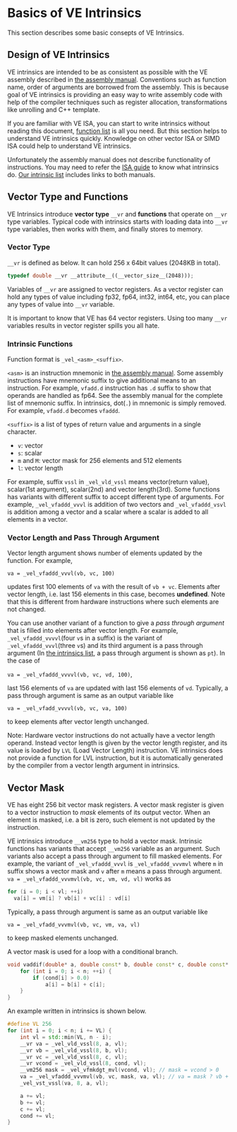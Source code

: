 # Basics of VE Intrinsics

This section describes some basic consepts of VE Intrinsics.

## Design of VE Intrinsics

VE intrinsics are intended to be as consistent as possible with the VE assembly
described in [the assembly
manual](https://www.hpc.nec/documents/sdk/pdfs/VectorEngine-as-manual-v1.3.pdf).
Conventions such as function name, order of arguments are borrowed from the
assembly. This is because goal of VE intrinsics is providing an easy way to
write assembly code  with help of the compiler techniques such as register
allocation, transformations like unrolling and C++ template. 

If you are familiar with VE ISA, you can start to write intrinsics without
reading this document, [function
list](https://sx-aurora-dev.github.io/velintrin.html) is all you need. But this
section helps to understand VE intrinsics quickly. Knowledge on other vector
ISA or SIMD ISA could help to understand VE intrinsics.

Unfortunately the assembly manual does not describe functionality of
instructions. You may need to refer the [ISA
guide](https://www.hpc.nec/documents/guide/pdfs/Aurora_ISA_guide.pdf) to know
what intrinsics do. [Our intrinsic
list](https://sx-aurora-dev.github.io/velintrin.html) includes links to both
manuals.

## Vector Type and Functions

VE Intrinsics introduce **vector type** `__vr` and **functions** that operate
on `__vr` type variables. Typical code with intrinsics starts with loading data
into `__vr` type variables, then works with them, and finally stores to memory.

### Vector Type

 `__vr` is defined as below. It can hold 256 x 64bit values (2048KB in total).

```c++
typedef double __vr __attribute__((__vector_size__(2048)));
```

Variables of `__vr` are assigned to vector registers. As a vector register can
hold any types of value including fp32, fp64, int32, int64, etc, you can place
any types of value into `__vr` variable.

It is important to know that VE has 64 vector registers. Using too many `__vr`
variables results in vector register spills you all hate.

### Intrinsic Functions

Function format is  `_vel_<asm>_<suffix>`.

`<asm>` is an instruction mnemonic in [the assembly
manual](https://www.hpc.nec/documents/sdk/pdfs/VectorEngine-as-manual-v1.3.pd).
Some assembly instructions have mnemonic suffix to give additional means to an
instruction. For example, `vfadd.d` instruction has `.d` suffix to show that
operands are handled as fp64. See the assembly manual for the complete list of
mnemonic suffix. In intrinsics, dot(`.`) in mnemonic is simply removed. For
example, `vfadd.d` becomes `vfaddd`.

`<suffix>` is a list of types of return value and arguments in a single
character.

- `v`: vector
- `s`: scalar
- `m` and `M`: vector mask for 256 elements and 512 elements
- `l`: vector length

For example, suffix `vssl` in `_vel_vld_vssl` means vector(return value),
scalar(1st argument), scalar(2nd) and vector length(3rd). Some functions has
variants with different suffix to accept different type of arguments. For
example, `_vel_vfaddd_vvvl` is addition of two vectors and `_vel_vfaddd_vsvl`
is addition among a vector and a scalar where a
scalar is added to all elements in a vector.

### Vector Length and Pass Through Argument

Vector length argument shows number of elements updated by the function. For
example,

`va = _vel_vfaddd_vvvl(vb, vc, 100)`

updates first 100 elements of `va` with the result of `vb + vc`.  Elements
after vector length, i.e. last 156 elements in this case, becomes
**undefined**. Note that this is different from hardware instructions where
such elements are not changed.

You can use another variant of a function to give a  *pass through argument*
that is filled into elements after vector length. For example,
`_vel_vfaddd_vvvvl`(four `v`s in a suffix) is the variant of
`_vel_vfaddd_vvvl`(three `v`s) and its third argument is a pass through
argument (In [the intrinsics
list](https://sx-aurora-dev.github.io/velintrin.html), a pass through argument
is shown as `pt`). In the case of

`va = _vel_vfaddd_vvvvl(vb, vc, vd, 100)`,


last 156 elements of `va` are updated with last 156 elements of `vd`.
Typically, a pass through argument is same as an output variable like 

`va = _vel_vfadd_vvvvl(vb, vc, va, 100)`

to keep elements after vector length unchanged.

Note: Hardware vector instructions do not actually have a vector length
operand.  Instead vector length is given by the vector length register, and its
value is loaded by `LVL` (Load Vector Length) instruction. VE intrinsics does
not provide a function for LVL instruction, but it is automatically generated
by the compiler from a vector length argument in intrinsics.

## Vector Mask

VE has eight 256 bit vector mask registers. A vector mask register is given to
a vector instruction to *mask* elements of its output vector. When an element
is masked, i.e. a bit is zero, such element is not updated by the instruction.

VE intrinsics introduce `__vm256` type to hold a vector mask. Intrinsic
functions has variants that accept `__vm256` variable as an argument.  Such
variants also accept a pass through argument to fill masked elements.  For
example, the variant of `_vel_vfaddd_vvvl` is `_vel_vfaddd_vvvmvl` where
`m` in suffix shows a vector mask and `v` after `m` means a pass through
argument. `va = _vel_vfaddd_vvvmvl(vb, vc, vm, vd, vl)` works as

```c++
for (i = 0; i < vl; ++i)
  va[i] = vm[i] ? vb[i] + vc[i] : vd[i]
```

Typically, a pass through argument is same as an output variable like 

`va = _vel_vfadd_vvvmvl(vb, vc, vm, va, vl)`

to keep masked elements unchanged.

A vector mask is used for a loop with a conditional branch.

```c++
void vaddif(double* a, double const* b, double const* c, double const* cond, int n) {
    for (int i = 0; i < n; ++i) {
        if (cond[i] > 0.0)
            a[i] = b[i] + c[i];
    }
}
```

An example written in intrinsics is shown below. 

```c++
#define VL 256
for (int i = 0; i < n; i += VL) {
    int vl = std::min(VL, n - i);
    __vr va = _vel_vld_vssl(8, a, vl);
    __vr vb = _vel_vld_vssl(8, b, vl);
    __vr vc = _vel_vld_vssl(8, c, vl);
    __vr vcond = _vel_vld_vssl(8, cond, vl);
    __vm256 mask = _vel_vfmkdgt_mvl(vcond, vl); // mask = vcond > 0
    va = _vel_vfaddd_vvvmvl(vb, vc, mask, va, vl); // va = mask ? vb + vc : va
    _vel_vst_vssl(va, 8, a, vl);

    a += vl;
    b += vl;
    c += vl;
    cond += vl;
}
```


